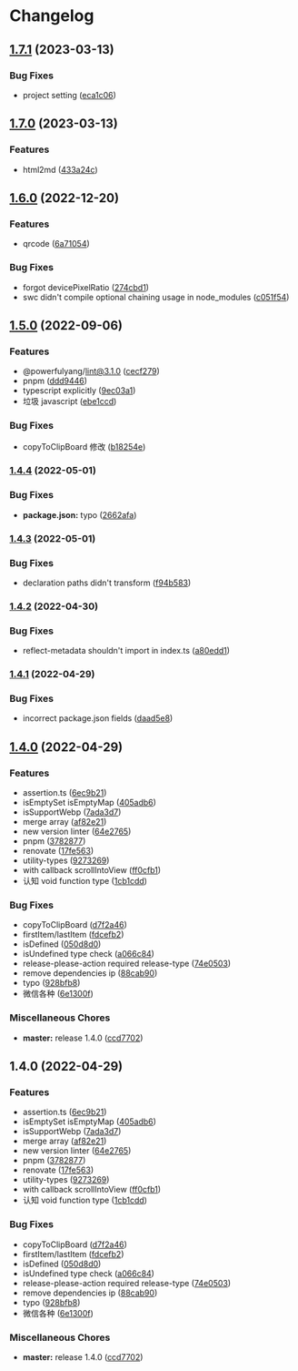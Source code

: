 # Changelog

## [1.7.1](https://github.com/powerfulyang/utils/compare/v1.7.0...v1.7.1) (2023-03-13)


### Bug Fixes

* project setting ([eca1c06](https://github.com/powerfulyang/utils/commit/eca1c06ecc2b9cc2545828615c60247eb02d4c90))

## [1.7.0](https://github.com/powerfulyang/utils/compare/v1.6.0...v1.7.0) (2023-03-13)


### Features

* html2md ([433a24c](https://github.com/powerfulyang/utils/commit/433a24ca3ae5e0eee38d21e410874ad366b42353))

## [1.6.0](https://github.com/powerfulyang/utils/compare/v1.5.0...v1.6.0) (2022-12-20)


### Features

* qrcode ([6a71054](https://github.com/powerfulyang/utils/commit/6a7105484774160e8da11050772da3fcdf91886c))


### Bug Fixes

* forgot devicePixelRatio ([274cbd1](https://github.com/powerfulyang/utils/commit/274cbd1ea791ace5e59a95fc01e8d5cdb52e37d9))
* swc didn't compile optional chaining usage in node_modules ([c051f54](https://github.com/powerfulyang/utils/commit/c051f54739162f67d10f74e7049f0d31b0b71045))

## [1.5.0](https://github.com/powerfulyang/utils/compare/v1.4.4...v1.5.0) (2022-09-06)


### Features

* @powerfulyang/lint@3.1.0 ([cecf279](https://github.com/powerfulyang/utils/commit/cecf2797d0018fa4f0d1df7566bdcc9f4d102ca5))
* pnpm ([ddd9446](https://github.com/powerfulyang/utils/commit/ddd94462b5ef9e64e6662192c33362b1896e9e68))
* typescript explicitly ([9ec03a1](https://github.com/powerfulyang/utils/commit/9ec03a16b33adb64607fc4ee4006cfa56b882cd9))
* 垃圾 javascript ([ebe1ccd](https://github.com/powerfulyang/utils/commit/ebe1ccd4ca318a3d48bbe0eba2b45caa718f2c07))


### Bug Fixes

* copyToClipBoard 修改 ([b18254e](https://github.com/powerfulyang/utils/commit/b18254e2d1e18b9b15a5f430524964c52d9a4926))

### [1.4.4](https://github.com/powerfulyang/utils/compare/v1.4.3...v1.4.4) (2022-05-01)


### Bug Fixes

* **package.json:** typo ([2662afa](https://github.com/powerfulyang/utils/commit/2662afa9d399db04d225d1b19fb9851fcc4a91ad))

### [1.4.3](https://github.com/powerfulyang/utils/compare/v1.4.2...v1.4.3) (2022-05-01)


### Bug Fixes

* declaration paths didn't transform ([f94b583](https://github.com/powerfulyang/utils/commit/f94b583125255cf0c7847f6358f2a50d46985006))

### [1.4.2](https://github.com/powerfulyang/utils/compare/v1.4.1...v1.4.2) (2022-04-30)


### Bug Fixes

* reflect-metadata shouldn't import in index.ts ([a80edd1](https://github.com/powerfulyang/utils/commit/a80edd18b76047f8bdb6580ff9e0b2771111fbc8))

### [1.4.1](https://github.com/powerfulyang/utils/compare/v1.4.0...v1.4.1) (2022-04-29)


### Bug Fixes

* incorrect package.json fields ([daad5e8](https://github.com/powerfulyang/utils/commit/daad5e81da4016bc328bb8e6724167f4ffe2db94))

## [1.4.0](https://github.com/powerfulyang/utils/compare/v1.4.0...v1.4.0) (2022-04-29)


### Features

* assertion.ts ([6ec9b21](https://github.com/powerfulyang/utils/commit/6ec9b2178df2b00e0cefb4fc645c4bd714d6d8da))
* isEmptySet isEmptyMap ([405adb6](https://github.com/powerfulyang/utils/commit/405adb608898c871114015bd650cbe70850b04cf))
* isSupportWebp ([7ada3d7](https://github.com/powerfulyang/utils/commit/7ada3d75949124e5ab9bd43cdac7a098fe33d138))
* merge array ([af82e21](https://github.com/powerfulyang/utils/commit/af82e21326dbd84d6dfc0dde20523017f0724d84))
* new version linter ([64e2765](https://github.com/powerfulyang/utils/commit/64e27651f1e2e472b4f90858ce9bccccae88649b))
* pnpm ([3782877](https://github.com/powerfulyang/utils/commit/3782877afb99cfe0fb8bf469141388fcdde85158))
* renovate ([17fe563](https://github.com/powerfulyang/utils/commit/17fe56394f2fe096e9913b77ce34d6f813dbafe0))
* utility-types ([9273269](https://github.com/powerfulyang/utils/commit/927326979b39914adf94f0189d25716859f7796e))
* with callback scrollIntoView ([ff0cfb1](https://github.com/powerfulyang/utils/commit/ff0cfb19caf1d5c4380f64d9b8b9994503f5d877))
* 认知 void function type ([1cb1cdd](https://github.com/powerfulyang/utils/commit/1cb1cdd2803dd4a0ac337856f501ef91b3eca319))


### Bug Fixes

* copyToClipBoard ([d7f2a46](https://github.com/powerfulyang/utils/commit/d7f2a46356a77851afdf7afb5a2f785d0a5580c7))
* firstItem/lastItem ([fdcefb2](https://github.com/powerfulyang/utils/commit/fdcefb27c035dac76e850e1d89d8546a9ce4fe2c))
* isDefined ([050d8d0](https://github.com/powerfulyang/utils/commit/050d8d05ce8447c28d6854f1cce47815e23dd48a))
* isUndefined type check ([a066c84](https://github.com/powerfulyang/utils/commit/a066c8450990f4d2bd62630644bedcce9adb2e9c))
* release-please-action required release-type ([74e0503](https://github.com/powerfulyang/utils/commit/74e0503beb5d44b134a2fa5649db463811b237e7))
* remove dependencies ip ([88cab90](https://github.com/powerfulyang/utils/commit/88cab90118900cea7a2414b16018a7786071ab0d))
* typo ([928bfb8](https://github.com/powerfulyang/utils/commit/928bfb88ec05ed04392d9e4e120fb05053ea4153))
* 微信各种 ([6e1300f](https://github.com/powerfulyang/utils/commit/6e1300f4951933ba8c10a252487ef34f0fc90815))


### Miscellaneous Chores

* **master:** release 1.4.0 ([ccd7702](https://github.com/powerfulyang/utils/commit/ccd7702c8505bb09a9109efb34bed1dffdc6c722))

## 1.4.0 (2022-04-29)


### Features

* assertion.ts ([6ec9b21](https://github.com/powerfulyang/utils/commit/6ec9b2178df2b00e0cefb4fc645c4bd714d6d8da))
* isEmptySet isEmptyMap ([405adb6](https://github.com/powerfulyang/utils/commit/405adb608898c871114015bd650cbe70850b04cf))
* isSupportWebp ([7ada3d7](https://github.com/powerfulyang/utils/commit/7ada3d75949124e5ab9bd43cdac7a098fe33d138))
* merge array ([af82e21](https://github.com/powerfulyang/utils/commit/af82e21326dbd84d6dfc0dde20523017f0724d84))
* new version linter ([64e2765](https://github.com/powerfulyang/utils/commit/64e27651f1e2e472b4f90858ce9bccccae88649b))
* pnpm ([3782877](https://github.com/powerfulyang/utils/commit/3782877afb99cfe0fb8bf469141388fcdde85158))
* renovate ([17fe563](https://github.com/powerfulyang/utils/commit/17fe56394f2fe096e9913b77ce34d6f813dbafe0))
* utility-types ([9273269](https://github.com/powerfulyang/utils/commit/927326979b39914adf94f0189d25716859f7796e))
* with callback scrollIntoView ([ff0cfb1](https://github.com/powerfulyang/utils/commit/ff0cfb19caf1d5c4380f64d9b8b9994503f5d877))
* 认知 void function type ([1cb1cdd](https://github.com/powerfulyang/utils/commit/1cb1cdd2803dd4a0ac337856f501ef91b3eca319))


### Bug Fixes

* copyToClipBoard ([d7f2a46](https://github.com/powerfulyang/utils/commit/d7f2a46356a77851afdf7afb5a2f785d0a5580c7))
* firstItem/lastItem ([fdcefb2](https://github.com/powerfulyang/utils/commit/fdcefb27c035dac76e850e1d89d8546a9ce4fe2c))
* isDefined ([050d8d0](https://github.com/powerfulyang/utils/commit/050d8d05ce8447c28d6854f1cce47815e23dd48a))
* isUndefined type check ([a066c84](https://github.com/powerfulyang/utils/commit/a066c8450990f4d2bd62630644bedcce9adb2e9c))
* release-please-action required release-type ([74e0503](https://github.com/powerfulyang/utils/commit/74e0503beb5d44b134a2fa5649db463811b237e7))
* remove dependencies ip ([88cab90](https://github.com/powerfulyang/utils/commit/88cab90118900cea7a2414b16018a7786071ab0d))
* typo ([928bfb8](https://github.com/powerfulyang/utils/commit/928bfb88ec05ed04392d9e4e120fb05053ea4153))
* 微信各种 ([6e1300f](https://github.com/powerfulyang/utils/commit/6e1300f4951933ba8c10a252487ef34f0fc90815))


### Miscellaneous Chores

* **master:** release 1.4.0 ([ccd7702](https://github.com/powerfulyang/utils/commit/ccd7702c8505bb09a9109efb34bed1dffdc6c722))
